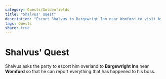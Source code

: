 ```yaml
---
category: Quests/Goldenfields
title: "Shalvus' Quest"
description: "Escort Shalvus to Bargewrigt Inn near Womford to visit hs boss."
tags: Quests
share: true
---
```

# Shalvus' Quest
Shalvus asks the party to escort him overland to **Bargewright Inn** near **Womford** so that he can report everything that has happened to his boss.